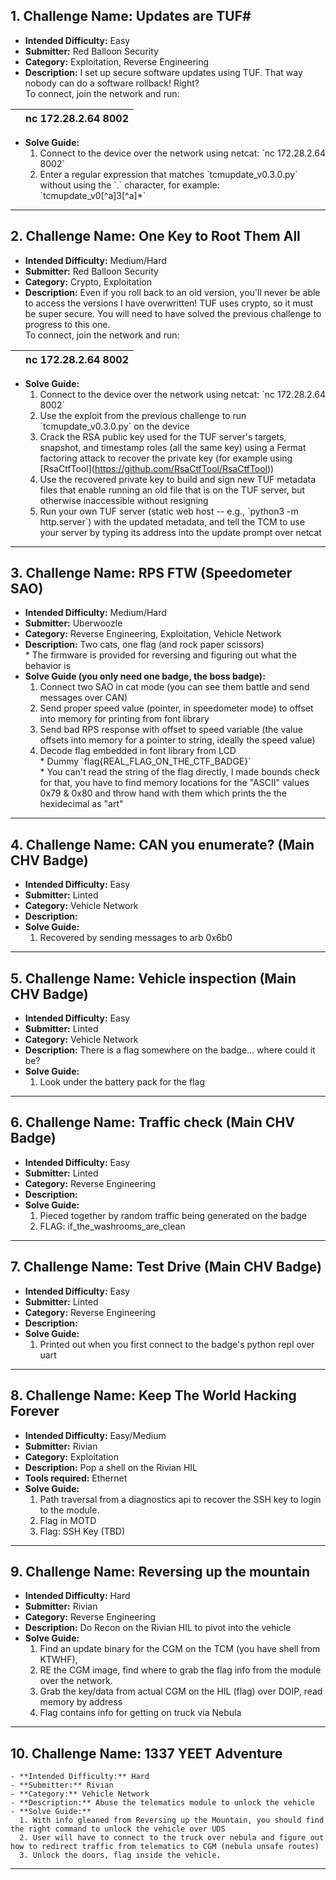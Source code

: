 ## **1. Challenge Name:** Updates are TUF\#

   - **Intended Difficulty:** Easy  
   - **Submitter:** Red Balloon Security  
   - **Category:** Exploitation, Reverse Engineering  
   - **Description:** I set up secure software updates using TUF. That way nobody can do a software rollback\! Right?   
     To connect, join the network and run:  

|  | nc 172.28.2.64 8002 |
| :---- | :---: |

   - **Solve Guide:**  
     1. Connect to the device over the network using netcat: \`nc 172.28.2.64 8002\`  
     2. Enter a regular expression that matches \`tcmupdate\_v0.3.0.py\` without using the \`.\` character, for example: \`tcmupdate\_v0\[^a\]3\[^a\]\*\`

---

## **2. Challenge Name:** One Key to Root Them All

   - **Intended Difficulty:** Medium/Hard  
   - **Submitter:** Red Balloon Security  
   - **Category:** Crypto, Exploitation  
   - **Description:** Even if you roll back to an old version, you'll never be able to access the versions I have overwritten\! TUF uses crypto, so it must be super secure. You will need to have solved the previous challenge to progress to this one.   
     To connect, join the network and run:  

|  | nc 172.28.2.64 8002 |
| :---- | :---: |

   - **Solve Guide:**  
     1. Connect to the device over the network using netcat: \`nc 172.28.2.64 8002\`  
     2. Use the exploit from the previous challenge to run \`tcmupdate\_v0.3.0.py\` on the device  
     3. Crack the RSA public key used for the TUF server's targets, snapshot, and timestamp roles (all the same key) using a Fermat factoring attack to recover the private key (for example using \[RsaCtfTool\](https://github.com/RsaCtfTool/RsaCtfTool))  
     4. Use the recovered private key to build and sign new TUF metadata files that enable running an old file that is on the TUF server, but otherwise inaccessible without resigning  
     5. Run your own TUF server (static web host \-- e.g., \`python3 \-m http.server\`) with the updated metadata, and tell the TCM to use your server by typing its address into the update prompt over netcat

---

## **3. Challenge Name:** RPS FTW (Speedometer SAO)

   - **Intended Difficulty:** Medium/Hard  
   - **Submitter:** Uberwoozle  
   - **Category:** Reverse Engineering, Exploitation, Vehicle Network  
   - **Description:** Two cats, one flag (and rock paper scissors)  
     \* The firmware is provided for reversing and figuring out what the behavior is  
   - **Solve Guide (you only need one badge, the boss badge):**  
     1. Connect two SAO in cat mode (you can see them battle and send messages over CAN)  
     2. Send proper speed value (pointer, in speedometer mode) to offset into memory for printing from font library  
     3. Send bad RPS response with offset to speed variable (the value offsets into memory for a pointer to string, ideally the speed value)  
     4. Decode flag embedded in font library from LCD  
        \* Dummy \`flag{REAL\_FLAG\_ON\_THE\_CTF\_BADGE}\`  
        \* You can't read the string of the flag directly, I made bounds check for that, you have to find memory locations for the "ASCII" values 0x79 & 0x80 and throw hand with them which prints the the hexidecimal as "art"

---

## **4. Challenge Name:** CAN you enumerate? (Main CHV Badge)

   - **Intended Difficulty:** Easy  
   - **Submitter:** Linted  
   - **Category:** Vehicle Network  
   - **Description:**   
   - **Solve Guide:**  
     1. Recovered by sending messages to arb 0x6b0

---

## **5. Challenge Name:** Vehicle inspection (Main CHV Badge)

   - **Intended Difficulty:** Easy  
   - **Submitter:** Linted  
   - **Category:** Vehicle Network  
   - **Description:** There is a flag somewhere on the badge… where could it be?  
   - **Solve Guide:**  
     1. Look under the battery pack for the flag

---

## **6. Challenge Name:** Traffic check (Main CHV Badge)

   - **Intended Difficulty:** Easy  
   - **Submitter:** Linted  
   - **Category:** Reverse Engineering  
   - **Description:**  
   - **Solve Guide:**  
     1. Pieced together by random traffic being generated on the badge  
     2. FLAG: if\_the\_washrooms\_are\_clean

---

## **7. Challenge Name:** Test Drive (Main CHV Badge)

   - **Intended Difficulty:** Easy  
   - **Submitter:** Linted  
   - **Category:** Reverse Engineering  
   - **Description:**   
   - **Solve Guide:**  
     1. Printed out when you first connect to the badge's python repl over uart

---

## **8. Challenge Name:** Keep The World Hacking Forever

   - **Intended Difficulty:** Easy/Medium  
   - **Submitter:** Rivian  
   - **Category:** Exploitation  
   - **Description:** Pop a shell on the Rivian HIL  
   - **Tools required:** Ethernet  
   - **Solve Guide:**  
     1. Path traversal from a diagnostics api to recover the SSH key to login to the module.   
     2. Flag in MOTD  
     3. Flag: SSH Key (TBD)

---

## **9. Challenge Name:** Reversing up the mountain

   - **Intended Difficulty:** Hard  
   - **Submitter:** Rivian  
   - **Category:** Reverse Engineering  
   - **Description:** Do Recon on the Rivian HIL to pivot into the vehicle  
   - **Solve Guide:**  
     1. Find an update binary for the CGM on the TCM (you have shell from KTWHF),  
     2. RE the CGM image, find where to grab the flag info from the module over the network.  
     3. Grab the key/data from actual CGM on the HIL (flag) over DOIP, read memory by address  
     4. Flag contains info for getting on truck via Nebula

---

## **10. Challenge Name:** 1337 YEET Adventure

    - **Intended Difficulty:** Hard  
    - **Submitter:** Rivian  
    - **Category:** Vehicle Network  
    - **Description:** Abuse the telematics module to unlock the vehicle  
    - **Solve Guide:**  
      1. With info gleaned from Reversing up the Mountain, you should find the right command to unlock the vehicle over UDS  
      2. User will have to connect to the truck over nebula and figure out how to redirect traffic from telematics to CGM (nebula unsafe routes)  
      3. Unlock the doors, flag inside the vehicle.

---

